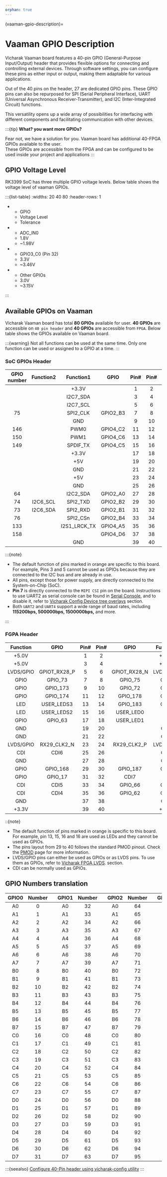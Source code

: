 ```yaml
---
orphan: true
---
```


(vaaman-gpio-description)=

# Vaaman GPIO Description

Vicharak Vaaman board features a 40-pin GPIO (General-Purpose Input/Output)
header that provides flexible options for connecting and controlling external
devices. Through software settings, you can configure these pins as either
input or output, making them adaptable for various applications.

Out of the 40 pins on the header, 27 are dedicated GPIO pins. These GPIO pins
can also be repurposed for SPI (Serial Peripheral Interface),
UART (Universal Asynchronous Receiver-Transmitter), and
I2C (Inter-Integrated Circuit) functions.

This versatility opens up a wide array of possibilities for interfacing with
different components and facilitating communication with other devices.

:::{tip}
**What? you want more GPIOs?**

Fear not, we have a solution for you. Vaaman board has additional 40-FPGA GPIOs
available to the user.\
These GPIOs are accessible from the FPGA and can be configured to be used inside
your project and applications
:::

<!-- TODO: Add FPGA GPIO user guide and description -->

## GPIO Voltage Level

RK3399 SoC has three multiple GPIO voltage levels. Below table shows the
voltage level of vaaman GPIOs.

:::{list-table}
:widths: 20 40 80
:header-rows: 1

-
  - GPIO
  - Voltage Level
  - Tolerance

-
  - ADC_IN0
  - 1.8V
  - ~1.98V

-
  - GPIO3_C0 (Pin 32)
  - 3.3V
  - ~3.46V

-
  - Other GPIOs
  - 3.0V
  - ~3.15V

:::

## Available GPIOs on Vaaman

Vicharak Vaaman board has total **80 GPIOs** available for user. **40 GPIOs**
are accessible on `40 pin header` and **40 GPIOs** are accessible from `FPGA`.
Below table shows the GPIOs available on Vaaman board.

:::{warning}
Not all functions can be used at the same time. Only one function can be used
or assigned to a GPIO at a time.
:::

### SoC GPIOs Header

| GPIO number | Function2 |  Function1   |   GPIO   |             Pin#             |            Pin#             |   GPIO   |              Function1              | GPIO number |
| :---------: | :-------: | :----------: | :------: | :--------------------------: | :-------------------------: | :------: | :---------------------------------: | :---------: |
|             |           |    +3.3V     |          | <div class='yellow'>1</div>  |  <div class='red'>2</div>   |          |                +5.0V                |             |
|             |           |   I2C7_SDA   |          | <div class='orange'>3</div>  |  <div class='red'>4</div>   |          |                +5.0V                |             |
|             |           |   I2C7_SCL   |          | <div class='orange'>5</div>  | <div class='black'>6</div>  |          |                 GND                 |             |
|     75      |           |   SPI2_CLK   | GPIO2_B3 |  <div class='green'>7</div>  | <div class='green'>8</div>  | GPIO4_C4 | <div class='orange'>UART2_TXD</div> |     148     |
|             |           |     GND      |          |  <div class='black'>9</div>  | <div class='green'>10</div> | GPIO4_C3 | <div class='orange'>UART2_RXD</div> |     147     |
|     146     |           |     PWM0     | GPIO4_C2 | <div class='green'>11</div>  | <div class='green'>12</div> | GPIO4_A3 |              I2S1_SCLK              |     131     |
|     150     |           |     PWM1     | GPIO4_C6 | <div class='green'>13</div>  | <div class='black'>14</div> |          |                 GND                 |             |
|     149     |           |   SPDIF_TX   | GPIO4_C5 | <div class='green'>15</div>  | <div class='green'>16</div> | GPIO4_D2 |                                     |     154     |
|             |           |    +3.3V     |          | <div class='yellow'>17</div> | <div class='green'>18</div> | GPIO4_D4 |                                     |     156     |
|             |           |     +5V      |          |  <div class='red'>19</div>   | <div class='black'>20</div> |          |                 GND                 |             |
|             |           |     GND      |          | <div class='black'>21</div>  | <div class='green'>22</div> | GPIO4_D5 |                                     |     157     |
|             |           |     +5V      |          |  <div class='red'>23</div>   | <div class='black'>24</div> |          |                 GND                 |             |
|             |           |     GND      |          | <div class='black'>25</div>  | <div class='green'>26</div> |          |               ADC_IN0               |             |
|     64      |           |   I2C2_SDA   | GPIO2_A0 |  <div class='blue'>27</div>  | <div class='blue'>28</div>  | GPIO2_A1 |              I2C2_CLK               |     65      |
|     74      | I2C6_SCL  |   SPI2_TXD   | GPIO2_B2 | <div class='green'>29</div>  | <div class='black'>30</div> |          |                 GND                 |             |
|     73      | I2C6_SDA  |   SPI2_RXD   | GPIO2_B1 | <div class='green'>31</div>  | <div class='green'>32</div> | GPIO3_C0 |              SPDIF_TX               |     112     |
|     76      |           |   SPI2_CSn   | GPIO2_B4 | <div class='green'>33</div>  | <div class='black'>34</div> |          |                 GND                 |             |
|     133     |           | I2S1_LRCK_TX | GPIO4_A5 | <div class='green'>35</div>  | <div class='green'>36</div> | GPIO4_A4 |            I2S1_LRCK_RX             |     132     |
|     158     |           |              | GPIO4_D6 | <div class='green'>37</div>  | <div class='green'>38</div> | GPIO4_A6 |              I2S1_SDI               |     134     |
|             |           |     GND      |          | <div class='black'>39</div>  | <div class='green'>40</div> | GPIO4_A7 |              I2S1_SDO               |     135     |

:::{note}

- The default function of pins marked in <span class="orange">orange</span> are
  specific to this board. For example, Pins 3 and 5 cannot be used as GPIOs
  because they are connected to the I2C bus and are already in use.
- All pins, except those for power supply, are directly connected to the
  System-on-Chip (SoC).
- **Pin 7** is directly connected to the `MIPI CSI` pin on the board.
  Instructions to use UART2 as serial console can be found in
  [Serial Console](#serial-console), and to disable it, refer to
  [Vicharak Config Device tree overlays](#vicharak-config-overlays)
  section.
- Both `UART2` and `UART4` support a wide range of baud rates, including
  **115200bps, 500000bps, 1500000bps,** and more.

:::

### FGPA Header

| Function  |     GPIO     |             Pin#             |             Pin#             |     GPIO     | Function  |
| :-------: | :----------: | :--------------------------: | :--------------------------: | :----------: | :-------: |
|   +5.0V   |              |   <div class='red'>1</div>   | <div class='yellow'>2</div>  |              |   +3.3V   |
|   +5.0V   |              |   <div class='red'>3</div>   | <div class='yellow'>4</div>  |              |   +3.3V   |
| LVDS/GPIO | GPIOT_RX28_P |  <div class='green'>5</div>  |  <div class='green'>6</div>  | GPIOT_RX28_N | LVDS/GPIO |
|   GPIO    |   GPIO_73    |  <div class='green'>7</div>  |  <div class='green'>8</div>  |   GPIO_75    |   GPIO    |
|   GPIO    |   GPIO_173   |  <div class='green'>9</div>  | <div class='green'>10</div>  |   GPIO_72    |   GPIO    |
|   GPIO    |   GPIO_174   | <div class='green'>11</div>  | <div class='green'>12</div>  |   GPIO_178   |   GPIO    |
|    LED    |  USER_LEDS3  | <div class='orange'>13</div> | <div class='green'>14</div>  |   GPIO_183   |   GPIO    |
|    LED    |  USER_LEDS2  | <div class='orange'>15</div> | <div class='orange'>16</div> |  USER_LED0   |    LED    |
|   GPIO    |   GPIO_63    | <div class='green'>17</div>  | <div class='orange'>18</div> |  USER_LED1   |    LED    |
|    GND    |              | <div class='black'>19</div>  | <div class='black'>20</div>  |              |    GND    |
|    GND    |              | <div class='black'>21</div>  | <div class='black'>22</div>  |              |    GND    |
| LVDS/GPIO | RX29_CLK2_N  |  <div class='blue'>23</div>  |  <div class='blue'>24</div>  | RX29_CLK2_P  | LVDS/GPIO |
|    CDI    |     CDI6     |  <div class='blue'>25</div>  | <div class='black'>26</div>  |              |    GND    |
|    GND    |              | <div class='black'>27</div>  | <div class='black'>28</div>  |              |    GND    |
|   GPIO    |   GPIO_168   | <div class='green'>29</div>  | <div class='green'>30</div>  |   GPIO_187   |   GPIO    |
|   GPIO    |   GPIO_17    | <div class='green'>31</div>  |  <div class='blue'>32</div>  |     CDI7     |    CDI    |
|    CDI    |     CDI5     |  <div class='blue'>33</div>  | <div class='green'>34</div>  |   GPIO_66    |   GPIO    |
|    CDI    |     CDI4     |  <div class='blue'>35</div>  | <div class='green'>36</div>  |   GPIO_62    |   GPIO    |
|    GND    |              | <div class='black'>37</div>  | <div class='black'>38</div>  |              |    GND    |
|   +3.3V   |              | <div class='yellow'>39</div> | <div class='yellow'>40</div> |              |   +3.3V   |

::{note}

- The default function of pins marked in <span class="orange">orange</span> is
  specific to this board. For example, pin 13, 15, 16 and 16 are used as LEDs
  and they cannot be used as GPIOs.
- The pins layout from 29 to 40 follows the standard PMOD pinout. Check the
  [PMOD](https://reference.digilentinc.com/reference/pmod/pmod) page for more
  information.
- LVDS/GPIO pins can either be used as GPIOs or as LVDS pins. To use them as
  GPIOs, refer to [Vicharak FPGA LVDS]().
  section.
- CDI can be normally used as GPIOs.

<!-- TODO: FPGA LVDS guide -->

## GPIO Numbers translation

|            GPIO0             | Number |     |            GPIO1            | Number |     |           GPIO2            | Number |     |           GPIO3           | Number |     |            GPIO4             | Number |
| :--------------------------: | :----: | :-: | :-------------------------: | :----: | :-: | :------------------------: | :----: | :-: | :-----------------------: | :----: | :-: | :--------------------------: | :----: |
| <div class="yellow">A0</div> |   0    |     | <div class="green">A0</div> |   32   |     | <div class="blue">A0</div> |   64   |     | <div class="red">A0</div> |   96   |     | <div class="orange">A0</div> |  128   |
| <div class="yellow">A1</div> |   1    |     | <div class="green">A1</div> |   33   |     | <div class="blue">A1</div> |   65   |     | <div class="red">A1</div> |   97   |     | <div class="orange">A1</div> |  129   |
| <div class="yellow">A2</div> |   2    |     | <div class="green">A2</div> |   34   |     | <div class="blue">A2</div> |   66   |     | <div class="red">A2</div> |   98   |     | <div class="orange">A2</div> |  130   |
| <div class="yellow">A3</div> |   3    |     | <div class="green">A3</div> |   35   |     | <div class="blue">A3</div> |   67   |     | <div class="red">A3</div> |   99   |     | <div class="orange">A3</div> |  131   |
| <div class="yellow">A4</div> |   4    |     | <div class="green">A4</div> |   36   |     | <div class="blue">A4</div> |   68   |     | <div class="red">A4</div> |  100   |     | <div class="orange">A4</div> |  132   |
| <div class="yellow">A5</div> |   5    |     | <div class="green">A5</div> |   37   |     | <div class="blue">A5</div> |   69   |     | <div class="red">A5</div> |  101   |     | <div class="orange">A5</div> |  133   |
| <div class="yellow">A6</div> |   6    |     | <div class="green">A6</div> |   38   |     | <div class="blue">A6</div> |   70   |     | <div class="red">A6</div> |  102   |     | <div class="orange">A6</div> |  134   |
| <div class="yellow">A7</div> |   7    |     | <div class="green">A7</div> |   39   |     | <div class="blue">A7</div> |   71   |     | <div class="red">A7</div> |  103   |     | <div class="orange">A7</div> |  135   |
| <div class="yellow">B0</div> |   8    |     | <div class="green">B0</div> |   40   |     | <div class="blue">B0</div> |   72   |     | <div class="red">B0</div> |  104   |     | <div class="orange">B0</div> |  136   |
| <div class="yellow">B1</div> |   9    |     | <div class="green">B1</div> |   41   |     | <div class="blue">B1</div> |   73   |     | <div class="red">B1</div> |  105   |     | <div class="orange">B1</div> |  137   |
| <div class="yellow">B2</div> |   10   |     | <div class="green">B2</div> |   42   |     | <div class="blue">B2</div> |   74   |     | <div class="red">B2</div> |  106   |     | <div class="orange">B2</div> |  138   |
| <div class="yellow">B3</div> |   11   |     | <div class="green">B3</div> |   43   |     | <div class="blue">B3</div> |   75   |     | <div class="red">B3</div> |  107   |     | <div class="orange">B3</div> |  139   |
| <div class="yellow">B4</div> |   12   |     | <div class="green">B4</div> |   44   |     | <div class="blue">B4</div> |   76   |     | <div class="red">B4</div> |  108   |     | <div class="orange">B4</div> |  140   |
| <div class="yellow">B5</div> |   13   |     | <div class="green">B5</div> |   45   |     | <div class="blue">B5</div> |   77   |     | <div class="red">B5</div> |  109   |     | <div class="orange">B5</div> |  141   |
| <div class="yellow">B6</div> |   14   |     | <div class="green">B6</div> |   46   |     | <div class="blue">B6</div> |   78   |     | <div class="red">B6</div> |  110   |     | <div class="orange">B6</div> |  142   |
| <div class="yellow">B7</div> |   15   |     | <div class="green">B7</div> |   47   |     | <div class="blue">B7</div> |   79   |     | <div class="red">B7</div> |  111   |     | <div class="orange">B7</div> |  143   |
| <div class="yellow">C0</div> |   16   |     | <div class="green">C0</div> |   48   |     | <div class="blue">C0</div> |   80   |     | <div class="red">C0</div> |  112   |     | <div class="orange">C0</div> |  144   |
| <div class="yellow">C1</div> |   17   |     | <div class="green">C1</div> |   49   |     | <div class="blue">C1</div> |   81   |     | <div class="red">C1</div> |  113   |     | <div class="orange">C1</div> |  145   |
| <div class="yellow">C2</div> |   18   |     | <div class="green">C2</div> |   50   |     | <div class="blue">C2</div> |   82   |     | <div class="red">C2</div> |  114   |     | <div class="orange">C2</div> |  146   |
| <div class="yellow">C3</div> |   19   |     | <div class="green">C3</div> |   51   |     | <div class="blue">C3</div> |   83   |     | <div class="red">C3</div> |  115   |     | <div class="orange">C3</div> |  147   |
| <div class="yellow">C4</div> |   20   |     | <div class="green">C4</div> |   52   |     | <div class="blue">C4</div> |   84   |     | <div class="red">C4</div> |  116   |     | <div class="orange">C4</div> |  148   |
| <div class="yellow">C5</div> |   21   |     | <div class="green">C5</div> |   53   |     | <div class="blue">C5</div> |   85   |     | <div class="red">C5</div> |  117   |     | <div class="orange">C5</div> |  149   |
| <div class="yellow">C6</div> |   22   |     | <div class="green">C6</div> |   54   |     | <div class="blue">C6</div> |   86   |     | <div class="red">C6</div> |  118   |     | <div class="orange">C6</div> |  150   |
| <div class="yellow">C7</div> |   23   |     | <div class="green">C7</div> |   55   |     | <div class="blue">C7</div> |   87   |     | <div class="red">C7</div> |  119   |     | <div class="orange">C7</div> |  151   |
| <div class="yellow">D0</div> |   24   |     | <div class="green">D0</div> |   56   |     | <div class="blue">D0</div> |   88   |     | <div class="red">D0</div> |  120   |     | <div class="orange">D0</div> |  152   |
| <div class="yellow">D1</div> |   25   |     | <div class="green">D1</div> |   57   |     | <div class="blue">D1</div> |   89   |     | <div class="red">D1</div> |  121   |     | <div class="orange">D1</div> |  153   |
| <div class="yellow">D2</div> |   26   |     | <div class="green">D2</div> |   58   |     | <div class="blue">D2</div> |   90   |     | <div class="red">D2</div> |  122   |     | <div class="orange">D2</div> |  154   |
| <div class="yellow">D3</div> |   27   |     | <div class="green">D3</div> |   59   |     | <div class="blue">D3</div> |   91   |     | <div class="red">D3</div> |  123   |     | <div class="orange">D3</div> |  155   |
| <div class="yellow">D4</div> |   28   |     | <div class="green">D4</div> |   60   |     | <div class="blue">D4</div> |   92   |     | <div class="red">D4</div> |  124   |     | <div class="orange">D4</div> |  156   |
| <div class="yellow">D5</div> |   29   |     | <div class="green">D5</div> |   61   |     | <div class="blue">D5</div> |   93   |     | <div class="red">D5</div> |  125   |     | <div class="orange">D5</div> |  157   |
| <div class="yellow">D6</div> |   30   |     | <div class="green">D6</div> |   62   |     | <div class="blue">D6</div> |   94   |     | <div class="red">D6</div> |  126   |     | <div class="orange">D6</div> |  158   |
| <div class="yellow">D7</div> |   31   |     | <div class="green">D7</div> |   63   |     | <div class="blue">D7</div> |   95   |     | <div class="red">D7</div> |  127   |     | <div class="orange">D7</div> |  159   |

<!-- TODO: Add FPGA GPIO user guide and description -->

:::{seealso}
[Configure 40-Pin header using vicharak-config utility](#vicharak-config-overlays)
:::

